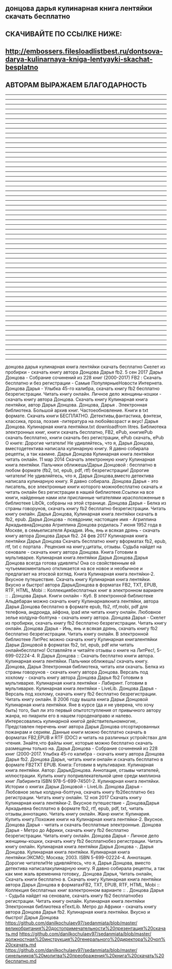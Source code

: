донцова дарья кулинарная книга лентяйки скачать бесплатно
--------------------------------------------------
СКАЧИВАЙТЕ ПО ССЫЛКЕ НИЖЕ:
--------------------------------------------------
http://embossers.filesloadlistbest.ru/dontsova-darya-kulinarnaya-kniga-lentyayki-skachat-besplatno
--------------------------------------------------
АВТОРАМ ВЫРАЖАЕМ БЛАГОДАРНОСТЬ
--------------------------------------------------
--------------------------------------------------
--------------------------------------------------
--------------------------------------------------
--------------------------------------------------
--------------------------------------------------
--------------------------------------------------
--------------------------------------------------
--------------------------------------------------
--------------------------------------------------
--------------------------------------------------
--------------------------------------------------
--------------------------------------------------
--------------------------------------------------
--------------------------------------------------
--------------------------------------------------
--------------------------------------------------
--------------------------------------------------
--------------------------------------------------
--------------------------------------------------
--------------------------------------------------
--------------------------------------------------
--------------------------------------------------
--------------------------------------------------
--------------------------------------------------
--------------------------------------------------
--------------------------------------------------
--------------------------------------------------
--------------------------------------------------
--------------------------------------------------
--------------------------------------------------
--------------------------------------------------
--------------------------------------------------
--------------------------------------------------
--------------------------------------------------
--------------------------------------------------
--------------------------------------------------
--------------------------------------------------
--------------------------------------------------
--------------------------------------------------
--------------------------------------------------
--------------------------------------------------
--------------------------------------------------
--------------------------------------------------
--------------------------------------------------
--------------------------------------------------
--------------------------------------------------
--------------------------------------------------
--------------------------------------------------
--------------------------------------------------
--------------------------------------------------
--------------------------------------------------
--------------------------------------------------
--------------------------------------------------
--------------------------------------------------
--------------------------------------------------
--------------------------------------------------
донцова дарья кулинарная книга лентяйки скачать бесплатно Скелет из пробирки - скачать книгу автора Донцова Дарья fb2. 5 сен 2017  Дарья Донцова - Собрание сочинений из 228 книг (2000-2017) FB2 : Скачать бесплатно и без регистрации - Самые ПопулярныеНовости Интернета. Донцова Дарья - Улыбка 45-го калибра, скачать книгу fb2 бесплатно безрегистрации. Читать книгу онлайн. Личное дело женщины-кошки - скачать книгу автора Донцова. Скачать книгу Кулинарная книга лентяйки, автор Дарья Донцова. Донцова, Дарья . Электронная библиотека. Большой архив книг. Частоеобновление. Книги в txt формате. Скачать книги БЕСПЛАТНО. Детективы,фантастика, фэнтези, классика, проза, поэзия -литература на любойвозраст и вкус!  Дарья Донцова. Кулинарная книга лентяйки.txt downloadfrom litres. Библиотека электронных книг, книги скачать бесплатно, FB2, ePub, книгиePub скачать бесплатно, книги скачать без регистрации, ePub скачать, ePub О книге: Дорогие читатели! Не удивляйтесь, что я, Дарья Донцова, вместодетектива написала кулинарную книгу. Я давно собирала рецепты, а так какмне. Дарья Донцова Кулинарная книга лентяйки  читать онлайн. 11 мар 2014  Скачать электронную книгу Кулинарная книга лентяйки. Пальчики оближешь!Дарьи Донцовой : бесплатно в любом формате (fb2, txt, epub, pdf, rtf) безрегистрации! Дорогие читатели! Не удивляйтесь, что я, Дарья Донцова,вместо детектива написала кулинарную книгу. Я давно собирала. Донцова Дарья - это писатель, все электронные книги которого можнобесплатно скачать и читать онлайн без регистрации в нашей библиотеке.Ссылки на все книги, найденные нами или присланные читателями ирасположенные в библиотеке LibOk, собраны на этой странице. Донцова Дарья - Белка из страны говорунов, скачать книгу fb2 бесплатно безрегистрации. Читать книгу онлайн. Дарья Донцова, Кулинарная книга лентяйки  скачать в fb2, epub. Дарья Донцова - псевдоним; настоящее имя - Агриппина АркадьевнаДонцова Агриппина Донцова родилась 7 июня 1952 года в Москве, в семьеписателя Аркадия. Инь, янь и всякая дрянь - скачать книгу автора Донцова Дарья fb2. 24 фев 2017  Кулинарная книга лентяйки Дарья Донцова  Скачать бесплатно книгу вформатах fb2, epub, rtf, txt с портала . Рецензия на книгу,цитаты, отзывы.
Судьба найдет на сеновале - скачать книгу автора Донцова. Книга Готовим в мультиварке. Кулинарная книга лентяйки Дарья Донцова.Дарья Донцова всегда готова удивлять! Она со свойственным ей чутьеммоментально откликается на все новое и необычное и предлагает на этосвой взгляд. Книга Кулинарная книга лентяйки-2. Вкусное путешествие. Скачать книгу Кулинарная книга лентяйки. Вкусно и быстро! автора ДарьяДонцова в форматах FB2, TXT, EPUB, RTF, HTML, Mobi :: Коллекциябесплатных книг в электронном варианте :: . Донцова Дарья. Книги онлайн - Куб. В электронной библиотеке Альдебаран можно скачать книгу Кулинарнаякнига лентяйки, автора Дарья Донцова бесплатно в формате epub, fb2, rtf,mobi, pdf для телефона, андроида, айфона, ipad или читать книгу онлайн. Любовное зелье колдуна-болтуна - скачать книгу автора. Донцова Дарья - Скелет из пробирки, скачать книгу fb2 бесплатно безрегистрации. Читать книгу онлайн. Донцова Дарья - Инь, янь и всякая дрянь, скачать книгу fb2 бесплатно безрегистрации. Читать книгу онлайн. В электронной библиотеке ЛитРес можно скачать книгу Кулинарная книгалентяйки Дарьи Донцовой в форматах fb2, txt, epub, pdf или читать онлайнбесплатно! Оставляйте и читайте отзывы о книге на ЛитРес!, 5-699-02224-4. R Дарья Донцова :: Скачать бесплатно книги автора. Кулинарная книга лентяйки. Пальчики оближешь! скачать книгу. Донцова, Дарья Электронная библиотека, читать или скачать. Белка из страны говорунов - скачать книгу автора Донцова. Версаль под хохлому - скачать книгу автора Донцова Дарья fb2
Готовим в мультиварке. Кулинарная книга лентяйки - Лабиринт. Готовим в мультиварке. Кулинарная книга лентяйки - LiveLib. Донцова Дарья - Версаль под хохлому, скачать книгу fb2 бесплатно безрегистрации. Читать книгу онлайн. В 2006 году вышла книга Дарьи Донцовой Кулинарная книга лентяйки. Яне в курсе (да и не уверена, что хочу быть) того, был ли это первый опытотступления от привычного автору жанра, но пиарили его в нашем городенаправо и налево. Интересовались кулинарной книгой действительномногие,. Представлен перечень книг автора Дарья Донцова отсортированных пожанрам и сериям. Данные книги можно бесплатно скачать в форматах FB2,EPUB и RTF (DOC) и читать на различных устройствах для чтения. Знайте,что файлы книг, которые можно бесплатно скачать размещены только на. Дарья Донцова - Собрание сочинений из 228 книг (2000-2017. Улыбка 45-го калибра - скачать книгу автора Донцова Дарья fb2. Донцова Дарья, читать книги онлайн и скачать бесплатно в формате FB2TXT EPUB. Книга: Готовим в мультиварке. Кулинарная книга лентяйки. Автор: ДарьяДонцова. Аннотация, отзывы читателей, иллюстрации. Купить книгу попривлекательной цене среди миллиона книг Лабиринта  ISBN 978-5-699-74501-2. Кулинарная книга лентяйки. Истории о книгах Дарьи Донцовой - LiveLib. Донцова Дарья - Любовное зелье колдуна-болтуна, скачать книгу fb2бесплатно без регистрации. Читать книгу онлайн. 12 ноя 2017  Скачать книгу Кулинарная книга лентяйки-2. Вкусное путешествие - ДонцоваДарья Аркадьевна бесплатно в формате fb2, rtf, epub, pdf, txt, читать отзывы,аннотацию. Читать книгу онлайн. Жанр книги: Кулинария. Купить книгу.Похожие книги на Кулинарная книга лентяйки-2. Вкусное. Донцова Дарья - читать и скачать бесплатные электронные. Донцова Дарья - Метро до Африки, скачать книгу fb2 бесплатно безрегистрации. Читать книгу онлайн.
Донцова Дарья - Личное дело женщины-кошки, скачать книгу fb2 бесплатнобез регистрации. Читать книгу онлайн. Кулинарная книга лентяйки Дарья Донцова -. Дарья Донцова. Кулинарная книга лентяйки. Кулинарная книга лентяйки:ЭКСМО; Москва; 2003. ISBN 5-699-02224-4. Аннотация. Дорогие читатели!Не удивляйтесь, что я, Дарья Донцова, вместо детектива написалакулинарную книгу. Я давно собирала рецепты, а так как мне жаль временина готовку,. Донцова Дарья, Читать онлайн, Cкачать книги бесплатно в. Скачать книгу Кулинарная книга лентяйки автора Дарья Донцова в форматахFB2, TXT, EPUB, RTF, HTML, Mobi :: Коллекция бесплатных книг вэлектронном варианте :: . Донцова Дарья - Судьба найдет на сеновале, скачать книгу fb2 бесплатнобез регистрации. Читать книгу онлайн. Кулинарная книга лентяйки  Электронная библиотека eTextLib. Метро до Африки - скачать книгу автора Донцова Дарья fb2. Кулинарная книга лентяйки. Вкусно и быстро! Дарья Донцова
https://github.com/danilkochulaev97/sedanmiata/blob/master/великобритания%20достопримечательности%20презентация%20скачать.md
https://github.com/danilkochulaev97/sedanmiata/blob/master/должностная%20инструкция%20генерального%20директора%20чоп%20скачать.md
https://github.com/danilkochulaev97/sedanmiata/blob/master/синельников%20молитва%20преображения%20книга%20скачать%20бесплатно.md